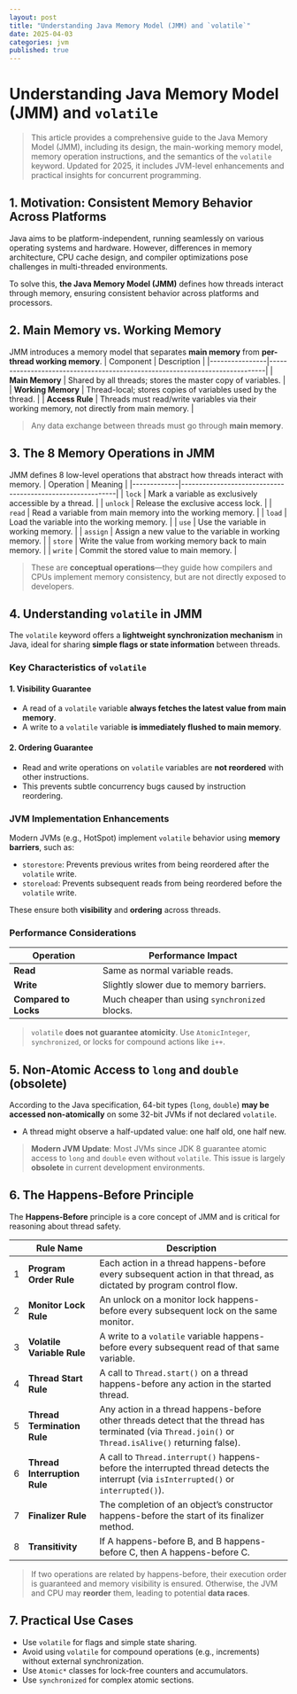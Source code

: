 ```yaml
---
layout: post
title: "Understanding Java Memory Model (JMM) and `volatile`"
date: 2025-04-03
categories: jvm
published: true
---
```


# Understanding Java Memory Model (JMM) and `volatile`
> This article provides a comprehensive guide to the Java Memory Model (JMM), including its design, the main-working memory model, memory operation instructions, and the semantics of the `volatile` keyword. Updated for 2025, it includes JVM-level enhancements and practical insights for concurrent programming.

## 1. Motivation: Consistent Memory Behavior Across Platforms
Java aims to be platform-independent, running seamlessly on various operating systems and hardware. However, differences in memory architecture, CPU cache design, and compiler optimizations pose challenges in multi-threaded environments.

To solve this, **the Java Memory Model (JMM)** defines how threads interact through memory, ensuring consistent behavior across platforms and processors.

## 2. Main Memory vs. Working Memory
JMM introduces a memory model that separates **main memory** from **per-thread working memory**.
| Component      | Description                                                                 |
|----------------|-----------------------------------------------------------------------------|
| **Main Memory**    | Shared by all threads; stores the master copy of variables.                |
| **Working Memory** | Thread-local; stores copies of variables used by the thread.               |
| **Access Rule**    | Threads must read/write variables via their working memory, not directly from main memory. |

> Any data exchange between threads must go through **main memory**.

## 3. The 8 Memory Operations in JMM
JMM defines 8 low-level operations that abstract how threads interact with memory.
| Operation   | Meaning                                                   |
|-------------|-----------------------------------------------------------|
| `lock`      | Mark a variable as exclusively accessible by a thread.    |
| `unlock`    | Release the exclusive access lock.                        |
| `read`      | Read a variable from main memory into the working memory. |
| `load`      | Load the variable into the working memory.                |
| `use`       | Use the variable in working memory.                       |
| `assign`    | Assign a new value to the variable in working memory.     |
| `store`     | Write the value from working memory back to main memory.  |
| `write`     | Commit the stored value to main memory.                   |

> These are **conceptual operations**—they guide how compilers and CPUs implement memory consistency, but are not directly exposed to developers.

## 4. Understanding `volatile` in JMM
The `volatile` keyword offers a **lightweight synchronization mechanism** in Java, ideal for sharing **simple flags or state information** between threads.

### Key Characteristics of `volatile`
#### 1. **Visibility Guarantee**
- A read of a `volatile` variable **always fetches the latest value from main memory**.
- A write to a `volatile` variable **is immediately flushed to main memory**.

#### 2. **Ordering Guarantee**
- Read and write operations on `volatile` variables are **not reordered** with other instructions.
- This prevents subtle concurrency bugs caused by instruction reordering.

### JVM Implementation Enhancements
Modern JVMs (e.g., HotSpot) implement `volatile` behavior using **memory barriers**, such as:
- `storestore`: Prevents previous writes from being reordered after the `volatile` write.
- `storeload`: Prevents subsequent reads from being reordered before the `volatile` write.

These ensure both **visibility** and **ordering** across threads.

### Performance Considerations

| Operation         | Performance Impact                             |
|------------------|-------------------------------------------------|
| **Read**          | Same as normal variable reads.                 |
| **Write**         | Slightly slower due to memory barriers.        |
| **Compared to Locks** | Much cheaper than using `synchronized` blocks. |

> `volatile` **does not guarantee atomicity**. Use `AtomicInteger`, `synchronized`, or locks for compound actions like `i++`.

## 5. Non-Atomic Access to `long` and `double` (obsolete)
According to the Java specification, 64-bit types (`long`, `double`) **may be accessed non-atomically** on some 32-bit JVMs if not declared `volatile`.

- A thread might observe a half-updated value: one half old, one half new.

> **Modern JVM Update**: Most JVMs since JDK 8 guarantee atomic access to `long` and `double` even without `volatile`. This issue is largely **obsolete** in current development environments.

## 6. The Happens-Before Principle
The **Happens-Before** principle is a core concept of JMM and is critical for reasoning about thread safety.

|  | Rule Name                    | Description                                                                 |
|---|------------------------------|-----------------------------------------------------------------------------|
| 1 | **Program Order Rule**       | Each action in a thread happens-before every subsequent action in that thread, as dictated by program control flow. |
| 2 | **Monitor Lock Rule**        | An unlock on a monitor lock happens-before every subsequent lock on the same monitor. |
| 3 | **Volatile Variable Rule**   | A write to a `volatile` variable happens-before every subsequent read of that same variable. |
| 4 | **Thread Start Rule**        | A call to `Thread.start()` on a thread happens-before any action in the started thread. |
| 5 | **Thread Termination Rule**  | Any action in a thread happens-before other threads detect that the thread has terminated (via `Thread.join()` or `Thread.isAlive()` returning false). |
| 6 | **Thread Interruption Rule** | A call to `Thread.interrupt()` happens-before the interrupted thread detects the interrupt (via `isInterrupted()` or `interrupted()`). |
| 7 | **Finalizer Rule**           | The completion of an object’s constructor happens-before the start of its finalizer method. |
| 8 | **Transitivity**             | If A happens-before B, and B happens-before C, then A happens-before C.    |

> If two operations are related by happens-before, their execution order is guaranteed and memory visibility is ensured. Otherwise, the JVM and CPU may **reorder** them, leading to potential **data races**.

## 7. Practical Use Cases
- Use `volatile` for flags and simple state sharing.
- Avoid using `volatile` for compound operations (e.g., increments) without external synchronization.
- Use `Atomic*` classes for lock-free counters and accumulators.
- Use `synchronized` for complex atomic sections.
